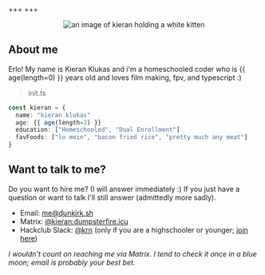 +++
+++

<div style="display: flex; justify-content: center;">
  <img src="/pfps/current.jpg" alt="an image of kieran holding a white kitten"/>
</div>

## About me

Erlo! My name is Kieran Klukas and i'm a homeschooled coder who is {{ age(length=0) }} years old and loves film making, fpv, and typescript :)

> init.ts
```ts
const kieran = {
  name: "kieran klukas"
  age: {{ age(length=2) }}
  education: ["Homeschooled", "Dual Enrollment"]
  favFoods: ["lo mein", "bacon fried rice", "pretty much any meat"]
}
```

## Want to talk to me?

Do you want to hire me? (I will answer immediately :) If you just have a question or want to talk I'll still answer (admittedly more sadly).

- Email: [me@dunkirk.sh](mailto:me@dunkirk.sh)
- Matrix: [@kieran:dumpsterfire.icu](https://matrix.to/#/@kieran.matrix.dumpsterfire.icu)
- Hackclub Slack: [@krn](https://hackclub.slack.com/team/U062UG485EE) (only if you are a highschooler or younger; [join here](https://hackclub.com/slack/))

_I wouldn't count on reaching me via Matrix. I tend to check it once in a blue moon; email is probably your best bet._
